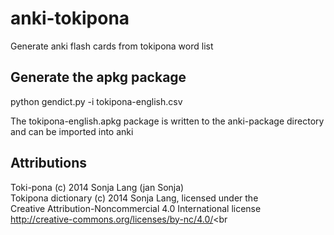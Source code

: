 # anki-tokipona
Generate anki flash cards from tokipona word list

## Generate the apkg package
python gendict.py -i  tokipona-english.csv

The tokipona-english.apkg package is written to the anki-package directory and can be imported into anki

## Attributions
Toki-pona (c) 2014 Sonja Lang (jan Sonja)<br>
Tokipona dictionary (c) 2014 Sonja Lang, licensed under the <br>
Creative Attribution-Noncommercial 4.0 International license<br>
http://creative-commons.org/licenses/by-nc/4.0/<br
